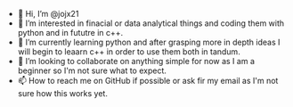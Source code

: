 - 👋 Hi, I’m @jojx21
- 👀 I’m interested in finacial or data analytical things and coding them with python and in fututre in c++.
- 🌱 I’m currently learning python and after grasping more in depth ideas I will begin to leaarn c++ in order to use them both in tandum.
- 💞️ I’m looking to collaborate on anything simple for now as I am a beginner so I'm not sure what to expect.
- 📫 How to reach me on GitHub if possible or ask fir my email as I'm not sure how this works yet.

<!---
jojx21/jojx21 is a ✨ special ✨ repository because its `README.md` (this file) appears on your GitHub profile.
You can click the Preview link to take a look at your changes.
--->
